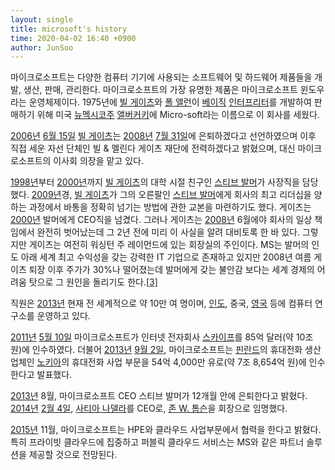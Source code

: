 ```yaml
---
layout: single
title: microsoft's history
time: 2020-04-02 16:40 +0900
author: JunSoo
---
```




마이크로소프트는 다양한 컴퓨터 기기에 사용되는 소프트웨어 및 하드웨어 제품들을 개발, 생산, 판매, 관리한다. 마이크로소프트의 가장 유명한 제품은 마이크로소프트 윈도우라는 운영체제이다. 1975년에 [빌 게이츠](https://ko.wikipedia.org/wiki/빌_게이츠)와 [폴 앨런](https://ko.wikipedia.org/wiki/폴_앨런)이 [베이직](https://ko.wikipedia.org/wiki/베이직) [인터프리터](https://ko.wikipedia.org/wiki/인터프리터)를 개발하여 판매하기 위해 미국 [뉴멕시코주](https://ko.wikipedia.org/wiki/뉴멕시코주) [앨버커키](https://ko.wikipedia.org/wiki/앨버커키)에 Micro-soft라는 이름으로 이 회사를 세웠다.

[2006년](https://ko.wikipedia.org/wiki/2006년) [6월 15일](https://ko.wikipedia.org/wiki/6월_15일) [빌 게이츠](https://ko.wikipedia.org/wiki/빌_게이츠)는 [2008년](https://ko.wikipedia.org/wiki/2008년) [7월 31일](https://ko.wikipedia.org/wiki/7월_31일)에 은퇴하겠다고 선언하였으며 이후 직접 세운 자선 단체인 빌 & 멜린다 게이츠 재단에 전력하겠다고 밝혔으며, 대신 마이크로소프트의 이사회 의장을 맡고 있다.

[1998년](https://ko.wikipedia.org/wiki/1998년)부터 [2000년](https://ko.wikipedia.org/wiki/2000년)까지 [빌 게이츠](https://ko.wikipedia.org/wiki/빌_게이츠)의 대학 시절 친구인 [스티브 발머](https://ko.wikipedia.org/wiki/스티브_발머)가 사장직을 담당했다. [2009년](https://ko.wikipedia.org/wiki/2009년)경, [빌 게이츠](https://ko.wikipedia.org/wiki/빌_게이츠)가 그의 오른팔인 [스티브 발머](https://ko.wikipedia.org/wiki/스티브_발머)에게 회사의 최고 리더십을 양하는 과정에서 바통을 정확히 넘기는 방법에 관한 교본을 마련하기도 했다. 게이츠는 [2000년](https://ko.wikipedia.org/wiki/2000년) 발머에게 CEO직을 넘겼다. 그러나 게이츠는 [2008년](https://ko.wikipedia.org/wiki/2008년) 6월에야 회사의 일상 책임에서 완전히 벗어났는데 그 2년 전에 미리 이 사실을 알려 대비토록 한 바 있다. 그렇지만 게이츠는 여전히 워싱턴 주 레이먼드에 있는 회장실의 주인이다. MS는 발머의 인도 아래 세계 최고 수익성을 갖는 강력한 IT 기업으로 존재하고 있지만 2008년 여름 게이츠 퇴장 이후 주가가 30%나 떨어졌는데 발머에게 갖는 불안감 보다는 세계 경제의 어려움 탓으로 그 원인을 돌리기도 한다.[[3\]](https://ko.wikipedia.org/wiki/마이크로소프트#cite_note-3)

직원은 [2013년](https://ko.wikipedia.org/wiki/2013년) 현재 전 세계적으로 약 10만 여 명이며, [인도](https://ko.wikipedia.org/wiki/인도), 중국, [영국](https://ko.wikipedia.org/wiki/영국) 등에 컴퓨터 연구소를 운영하고 있다.

[2011년](https://ko.wikipedia.org/wiki/2011년) [5월 10일](https://ko.wikipedia.org/wiki/5월_10일) 마이크로소프트가 인터넷 전자회사 [스카이프](https://ko.wikipedia.org/wiki/스카이프)를 85억 달러(약 10조 원)에 인수하였다. 더불어 [2013년](https://ko.wikipedia.org/wiki/2013년) [9월 2일](https://ko.wikipedia.org/wiki/9월_2일), 마이크로소프트는 [핀란드](https://ko.wikipedia.org/wiki/핀란드)의 휴대전화 생산 업체인 [노키아](https://ko.wikipedia.org/wiki/노키아)의 휴대전화 사업 부문을 54억 4,000만 유로(약 7조 8,654억 원)에 인수한다고 발표했다.

[2013년](https://ko.wikipedia.org/wiki/2013년) 8월, 마이크로소프트 CEO 스티브 발머가 12개월 안에 은퇴한다고 밝혔다. [2014년](https://ko.wikipedia.org/wiki/2014년) [2월 4일](https://ko.wikipedia.org/wiki/2월_4일), [사티아 나델라](https://ko.wikipedia.org/wiki/사티아_나델라)를 CEO로, [존 W. 톰슨](https://ko.wikipedia.org/w/index.php?title=존_W._톰슨&action=edit&redlink=1)을 회장으로 임명했다.

[2015년](https://ko.wikipedia.org/wiki/2015년) 11월, 마이크로소프트는 HPE와 클라우드 사업부문에서 협력을 한다고 밝혔다. 특히 프라이빗 클라우드에 집중하고 퍼블릭 클라우드 서비스는 MS와 같은 파트너 솔루션을 제공할 것으로 전망된다.